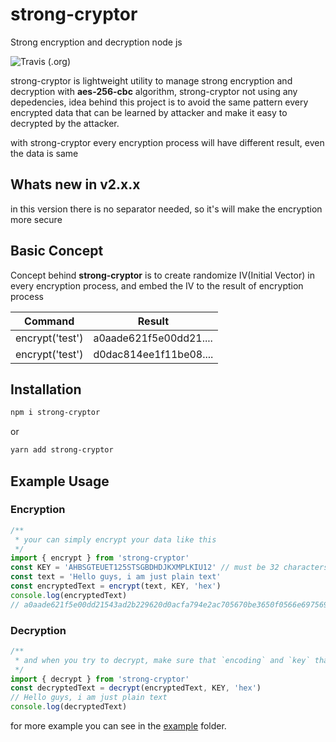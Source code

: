 # strong-cryptor

Strong encryption and decryption node js

![Travis (.org)](https://img.shields.io/travis/RizkyArifNur/strong-cryptor.svg)

strong-cryptor is lightweight utility to manage strong encryption and decryption with **aes-256-cbc** algorithm, strong-cryptor not using any depedencies, idea behind this project is to
avoid the same pattern every encrypted data that can be learned by attacker and make it easy to decrypted by the attacker.

with strong-cryptor every encryption process will have different result, even the data is same

## Whats new in v2.x.x

in this version there is no separator needed, so it's will make the encryption more secure

## Basic Concept

Concept behind **strong-cryptor** is to create randomize IV(Initial Vector) in every encryption process, and embed the IV to the
result of encryption process

| Command         | Result                 |
| --------------- | ---------------------- |
| encrypt('test') | a0aade621f5e00dd21.... |
| encrypt('test') | d0dac814ee1f11be08.... |

## Installation

```bash
npm i strong-cryptor
```

or

```bash
yarn add strong-cryptor
```

## Example Usage

### Encryption

```ts
/**
 * your can simply encrypt your data like this
 */
import { encrypt } from 'strong-cryptor'
const KEY = 'AHBSGTEUET125STSGBDHDJKXMPLKIU12' // must be 32 characters
const text = 'Hello guys, i am just plain text'
const encryptedText = encrypt(text, KEY, 'hex')
console.log(encryptedText)
// a0aade621f5e00dd21543ad2b229620d0acfa794e2ac705670be3650f0566e697569b22c138006f0d3fbb7618dd5efa2881b48bf3a9baa70b864ca0cc9e0b568
```

### Decryption

```ts
/**
 * and when you try to decrypt, make sure that `encoding` and `key` that you pass is same with the encryption prosess before
 */
import { decrypt } from 'strong-cryptor'
const decryptedText = decrypt(encryptedText, KEY, 'hex')
// Hello guys, i am just plain text
console.log(decryptedText)
```

for more example you can see in the [example](https://github.com/RizkyArifNur/strong-cryptor/tree/master/example) folder.
